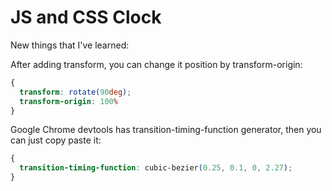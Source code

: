 # JS and CSS Clock

New things that I've learned:

After adding transform, you can change it position by transform-origin:

```css
{
  transform: rotate(90deg);
  transform-origin: 100%
}
```

Google Chrome devtools has transition-timing-function generator, then you can just copy paste it:
```css
{
  transition-timing-function: cubic-bezier(0.25, 0.1, 0, 2.27);
}
```
